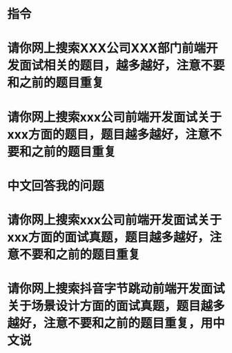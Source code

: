 # 指令
# 请你网上搜索XXX公司XXX部门前端开发面试相关的题目，越多越好，注意不要和之前的题目重复
# 请你网上搜索xxx公司前端开发面试关于xxx方面的题目，题目越多越好，注意不要和之前的题目重复
# 中文回答我的问题
# 请你网上搜索xxx公司前端开发面试关于xxx方面的面试真题，题目越多越好，注意不要和之前的题目重复
# 请你网上搜索抖音字节跳动前端开发面试关于场景设计方面的面试真题，题目越多越好，注意不要和之前的题目重复，用中文说
